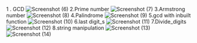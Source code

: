 1 . GCD
![Screenshot (6)](https://github.com/user-attachments/assets/ac43b77c-bb36-450e-9aab-9b9eaf4b3411)
2.Prime number
![Screenshot (7)](https://github.com/user-attachments/assets/6a1edd37-b387-4c05-b2d5-d2c7e523846e)
3.Armstrong number
![Screenshot (8)](https://github.com/user-attachments/assets/c7cd45e4-f478-4b49-8ad9-f93797c7c3bf)
4.Palindrome
![Screenshot (9)](https://github.com/user-attachments/assets/d9c57006-ad30-4d0f-99ac-e32097958bfd)
5.gcd with inbuilt function
![Screenshot (10)](https://github.com/user-attachments/assets/1af7181b-991e-4ca8-a408-34eb8925f144)
6.last digit_s
![Screenshot (11)](https://github.com/user-attachments/assets/78b3bf32-ae7f-4ee2-9ca5-18ed81b9a477)
7.Divide_digits
![Screenshot (12)](https://github.com/user-attachments/assets/888e6e06-a78b-4d84-bb86-f14eae5e5a7b)
8.string manipulation
![Screenshot (13)](https://github.com/user-attachments/assets/5c3d0ef1-ca2f-4d87-9852-0ed56ee684d0)
![Screenshot (14)](https://github.com/user-attachments/assets/b8b3441f-19d6-4969-8701-8dd644d74c0a)


